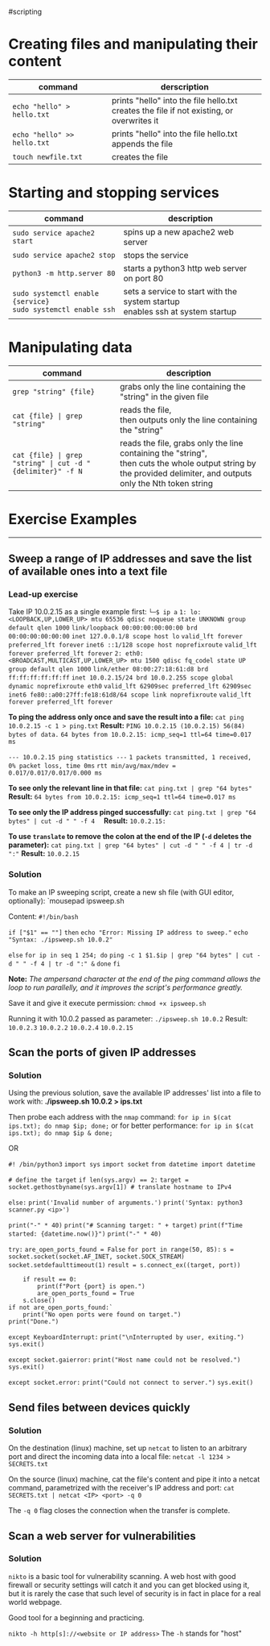 #scripting 
# Creating files and manipulating their content

| command                     | derscription                                                                                 |
| --------------------------- | -------------------------------------------------------------------------------------------- |
| `echo "hello" > hello.txt`  | prints "hello" into the file hello.txt<br>creates the file if not existing, or overwrites it |
| `echo "hello" >> hello.txt` | prints "hello" into the file hello.txt<br>appends the file                                   |
| `touch newfile.txt`         | creates the file                                                                             |

# Starting and stopping services

| command                                                          | description                                                                      |
| ---------------------------------------------------------------- | -------------------------------------------------------------------------------- |
| `sudo service apache2 start`                                     | spins up a new apache2 web server                                                |
| `sudo service apache2 stop`                                      | stops the service                                                                |
| `python3 -m http.server 80`                                      | starts a python3 http web server on port 80                                      |
| `sudo systemctl enable {service}`<br>`sudo systemctl enable ssh` | sets a service to start with the system startup<br>enables ssh at system startup |

# Manipulating data

| command                                                    | description                                                                                                                                                        |
| ---------------------------------------------------------- | ------------------------------------------------------------------------------------------------------------------------------------------------------------------ |
| `grep "string" {file}`                                     | grabs only the line containing the "string" in the given file                                                                                                      |
| `cat {file} \| grep "string"`                              | reads the file,<br>then outputs only the line containing the "string"                                                                                              |
| `cat {file} \| grep "string" \| cut -d "{delimiter}" -f N` | reads the file, grabs only the line containing the "string",<br>then cuts the whole output string by the provided delimiter, and outputs only the Nth token string |

# Exercise Examples
---
## Sweep a range of IP addresses and save the list of available ones into a text file
### Lead-up exercise
Take IP 10.0.2.15 as a single example first:
`└─$ ip a`
`1: lo: <LOOPBACK,UP,LOWER_UP> mtu 65536 qdisc noqueue state UNKNOWN group default qlen 1000`
    `link/loopback 00:00:00:00:00:00 brd 00:00:00:00:00:00`
    `inet 127.0.0.1/8 scope host lo`
       `valid_lft forever preferred_lft forever`
    `inet6 ::1/128 scope host noprefixroute` 
       `valid_lft forever preferred_lft forever`
`2: eth0: <BROADCAST,MULTICAST,UP,LOWER_UP> mtu 1500 qdisc fq_codel state UP group default qlen 1000`
    `link/ether 08:00:27:18:61:d8 brd ff:ff:ff:ff:ff:ff`
    `inet 10.0.2.15/24 brd 10.0.2.255 scope global dynamic noprefixroute eth0`
       `valid_lft 62909sec preferred_lft 62909sec`
    `inet6 fe80::a00:27ff:fe18:61d8/64 scope link noprefixroute` 
       `valid_lft forever preferred_lft forever`

**To ping the address only once and save the result into a file:**
`cat ping 10.0.2.15 -c 1 > ping.txt`
**Result:**
`PING 10.0.2.15 (10.0.2.15) 56(84) bytes of data.`
`64 bytes from 10.0.2.15: icmp_seq=1 ttl=64 time=0.017 ms`

`--- 10.0.2.15 ping statistics ---`
`1 packets transmitted, 1 received, 0% packet loss, time 0ms`
`rtt min/avg/max/mdev = 0.017/0.017/0.017/0.000 ms`

**To see only the relevant line in that file:**
`cat ping.txt | grep "64 bytes"`
**Result:**
`64 bytes from 10.0.2.15: icmp_seq=1 ttl=64 time=0.017 ms`

**To see only the IP address pinged successfully:**
`cat ping.txt | grep "64 bytes" | cut -d " " -f 4  `
**Result:**
`10.0.2.15:`

**To use `translate` to remove the colon at the end of the IP (`-d` deletes the parameter):**
`cat ping.txt | grep "64 bytes" | cut -d " " -f 4 | tr -d ":"`
**Result:**
`10.0.2.15`

### Solution
To make an IP sweeping script, create a new sh file (with GUI editor, optionally):
`mousepad ipsweep.sh

Content:
`#!/bin/bash`

`if ["$1" == ""]`
`then`
  `echo "Error: Missing IP address to sweep."`
  `echo "Syntax: ./ipsweep.sh 10.0.2"`

`else`
  `for ip in seq 1 254; do`
  `ping -c 1 $1.$ip | grep "64 bytes" | cut -d " " -f 4 | tr -d ":" &`
  `done`
`fi`

**Note:**
*The ampersand character at the end of the ping command allows the loop to run parallelly, and it improves the script's performance greatly.*

Save it and give it execute permission:
`chmod +x ipsweep.sh `

Running it with 10.0.2 passed as parameter:
`./ipsweep.sh 10.0.2`
Result:
	`10.0.2.3`
	`10.0.2.2`
	`10.0.2.4`
	`10.0.2.15`


## Scan the ports of given IP addresses
### Solution
Using the previous solution, save the available IP addresses' list into a file to work with:
**./ipsweep.sh 10.0.2 > ips.txt**

Then probe each address with the `nmap` command:
`for ip in $(cat ips.txt); do nmap $ip; done;`
or for better performance:
`for ip in $(cat ips.txt); do nmap $ip & done;` 

OR

`#! /bin/python3`
`import sys`
`import socket`
`from datetime import datetime`

`# define the target`
`if len(sys.argv) == 2:`
	`target = socket.gethostbyname(sys.argv[1]) # translate hostname to IPv4`
	
`else:`
	`print('Invalid number of arguments.')`
	`print('Syntax: python3 scanner.py <ip>')`

`print("-" * 40)`
`print("# Scanning target: " + target)`
`print(f"Time started: {datetime.now()}")`
`print("-" * 40)`

`try:`
	`are_open_ports_found = False`
	`for port in range(50, 85):`
		`s = socket.socket(socket.AF_INET, socket.SOCK_STREAM)`
		`socket.setdefaulttimeout(1)`
		`result = s.connect_ex((target, port))`
		
		if result == 0:
			print(f"Port {port} is open.")
			are_open_ports_found = True
		s.close()
	if not are_open_ports_found:`
		print("No open ports were found on target.")
	print("Done.")

`except KeyboardInterrupt:`
	`print("\nInterrupted by user, exiting.")`
	`sys.exit()`

`except socket.gaierror:`
	`print("Host name could not be resolved.")`
	`sys.exit()`
	
`except socket.error:`
	`print("Could not connect to server.")`
	`sys.exit()`

## Send files between devices quickly
### Solution
On the destination (linux) machine, set up `netcat` to listen to an arbitrary port and direct the incoming data into a local file:
`netcat -l 1234 > SECRETS.txt`

On the source (linux) machine, cat the file's content and pipe it into a netcat command, parametrized with the receiver's IP address and port:
`cat SECRETS.txt | netcat <IP> <port> -q 0` 

The `-q 0` flag closes the connection when the transfer is complete.

## Scan a web server for vulnerabilities
### Solution
`nikto` is a basic tool for vulnerability scanning. A web host with good firewall or security settings will catch it and you can get blocked using it, but it is rarely the case that such level of security is in fact in place for a real world webpage.

Good tool for a beginning and practicing.

`nikto -h http[s]://<website or IP address>`
The `-h` stands for "host"